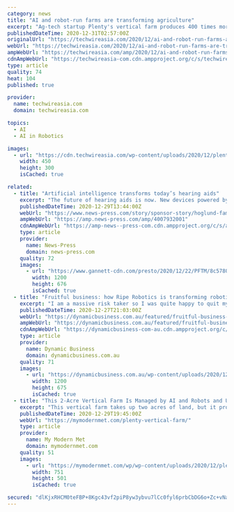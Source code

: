 ```yaml
---
category: news
title: "AI and robot-run farms are transforming agriculture"
excerpt: "Ag-tech startup Plenty's vertical farm produces 400 times more food per acre than a flat farm with employed robots and AI."
publishedDateTime: 2020-12-31T02:57:00Z
originalUrl: "https://techwireasia.com/2020/12/ai-and-robot-run-farms-are-transforming-agriculture/"
webUrl: "https://techwireasia.com/2020/12/ai-and-robot-run-farms-are-transforming-agriculture/"
ampWebUrl: "https://techwireasia.com/amp/2020/12/ai-and-robot-run-farms-are-transforming-agriculture/"
cdnAmpWebUrl: "https://techwireasia-com.cdn.ampproject.org/c/s/techwireasia.com/amp/2020/12/ai-and-robot-run-farms-are-transforming-agriculture/"
type: article
quality: 74
heat: 104
published: true

provider:
  name: techwireasia.com
  domain: techwireasia.com

topics:
  - AI
  - AI in Robotics

images:
  - url: "https://cdn.techwireasia.com/wp-content/uploads/2020/12/plenty-450x300.jpg"
    width: 450
    height: 300
    isCached: true

related:
  - title: "Artificial intelligence transforms today’s hearing aids"
    excerpt: "The future of hearing aids is now. New devices powered by artificial intelligence (AI) have transformed hearing aids into multi-functional tools that provide for better hearing, while also tracking physical and mental health – and so much more."
    publishedDateTime: 2020-12-29T13:44:00Z
    webUrl: "https://www.news-press.com/story/sponsor-story/hoglund-family-hearing/2020/12/29/artificial-intelligence-transforms-todays-hearing-aids/4007932001/"
    ampWebUrl: "https://amp.news-press.com/amp/4007932001"
    cdnAmpWebUrl: "https://amp-news--press-com.cdn.ampproject.org/c/s/amp.news-press.com/amp/4007932001"
    type: article
    provider:
      name: News-Press
      domain: news-press.com
    quality: 72
    images:
      - url: "https://www.gannett-cdn.com/presto/2020/12/22/PFTM/8c57808c-00db-4b43-b9ae-de53dd5b5883-GettyImages-1284869697.jpg?auto=webp&crop=723,407,x0,y36&format=pjpg&width=1200"
        width: 1200
        height: 676
        isCached: true
  - title: "Fruitful business: how Ripe Robotics is transforming robotics and agriculture"
    excerpt: "I am a massive risk taker so I was quite happy to quit my job and put all my money into this,” said Hunter Jay, founder and CEO of Ripe Robotics. However Ripe Robotics wasn’t founded on a whim. An analysis of Australia’s strongest industries,"
    publishedDateTime: 2020-12-27T21:03:00Z
    webUrl: "https://dynamicbusiness.com.au/featured/fruitful-business-how-ripe-robotics-is-transforming-robotics-and-agriculture.html"
    ampWebUrl: "https://dynamicbusiness.com.au/featured/fruitful-business-how-ripe-robotics-is-transforming-robotics-and-agriculture.html?amp"
    cdnAmpWebUrl: "https://dynamicbusiness-com-au.cdn.ampproject.org/c/s/dynamicbusiness.com.au/featured/fruitful-business-how-ripe-robotics-is-transforming-robotics-and-agriculture.html?amp"
    type: article
    provider:
      name: Dynamic Business
      domain: dynamicbusiness.com.au
    quality: 71
    images:
      - url: "https://dynamicbusiness.com.au/wp-content/uploads/2020/12/RobotCropped.png"
        width: 1200
        height: 675
        isCached: true
  - title: "This 2-Acre Vertical Farm Is Managed by AI and Robots and Uses 99% Less Land"
    excerpt: "This vertical farm takes up two acres of land, but it produces the same amount of food as a 720-acre farm. Could this be the future of farming?"
    publishedDateTime: 2020-12-29T19:45:00Z
    webUrl: "https://mymodernmet.com/plenty-vertical-farm/"
    type: article
    provider:
      name: My Modern Met
      domain: mymodernmet.com
    quality: 51
    images:
      - url: "https://mymodernmet.com/wp/wp-content/uploads/2020/12/plenty-2-acre-vertical-farm-1.png"
        width: 751
        height: 501
        isCached: true

secured: "dlKjxRHCM0teFBP+8Kgc43vf2piP8yw3ybvu7lCc0fyl6prbCbDG6o+Zc+vNaqJPLyftf0ULFOU1M7t72gw4hDB73s4OAz3KmsLZCoRAJPw1IKLdtVJKvU2H5X6jRZkw75NkrdQ9hKn2poDkkXrwNHBWjCtMy0O45xqb+gxD2+cF6nboWbBJ+nHzXyVhxbmmXaEvqS22npcOEqUwJ8siYvBAgONMlu7uvUTsYr7wusRPoY5yumcr7CPmkO7mHPYlM200BmKTdORcsljpcXmCSFGFcjpuxuq9Iwhw6I5QoIUDUCZR4eohx60myLg0NkLx4zMWeQLtNlyB85DqsZIlMU19P91R61O1WcRNG3VEnSg=;efhN7WxFptQdEoQ3D6bw9w=="
---
```


